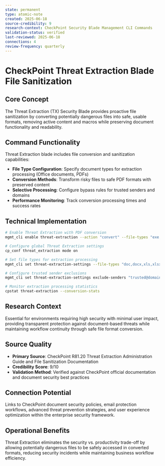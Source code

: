 ```yaml
---
state: permanent
type: atomic-note
created: 2025-06-18
source-credibility: 9
research-context: CheckPoint Security Blade Management CLI Commands
validation-status: verified
last-reviewed: 2025-06-18
connections: 4
review-frequency: quarterly
---
```


# CheckPoint Threat Extraction Blade File Sanitization

## Core Concept
The Threat Extraction (TX) Security Blade provides proactive file sanitization by converting potentially dangerous files into safe, usable formats, removing active content and macros while preserving document functionality and readability.

## Command Functionality
Threat Extraction blade includes file conversion and sanitization capabilities:
- **File Type Configuration**: Specify document types for extraction processing (Office documents, PDFs)
- **Conversion Methods**: Transform risky files to safe PDF formats with preserved content
- **Selective Processing**: Configure bypass rules for trusted senders and domains
- **Performance Monitoring**: Track conversion processing times and success rates

## Technical Implementation
```bash
# Enable Threat Extraction with PDF conversion
mgmt_cli enable threat-extraction --action "convert" --file-types "exe,zip,docx"

# Configure global Threat Extraction settings
cp_conf threat_extraction mode on

# Set file types for extraction processing
mgmt_cli set threat-extraction-settings --file-types "doc,docx,xls,xlsx,ppt,pptx"

# Configure trusted sender exclusions
mgmt_cli set threat-extraction-settings exclude-senders "trusted@domain.com"

# Monitor extraction processing statistics
cpstat threat-extraction --conversion-stats
```

## Research Context
Essential for environments requiring high security with minimal user impact, providing transparent protection against document-based threats while maintaining workflow continuity through safe file format conversion.

## Source Quality
- **Primary Source**: CheckPoint R81.20 Threat Extraction Administration Guide and File Sanitization Documentation
- **Credibility Score**: 9/10
- **Validation Method**: Verified against CheckPoint official documentation and document security best practices

## Connection Potential
Links to CheckPoint document security policies, email protection workflows, advanced threat prevention strategies, and user experience optimization within the enterprise security framework.

## Operational Benefits
Threat Extraction eliminates the security vs. productivity trade-off by allowing potentially dangerous files to be safely accessed in converted formats, reducing security incidents while maintaining business workflow efficiency.